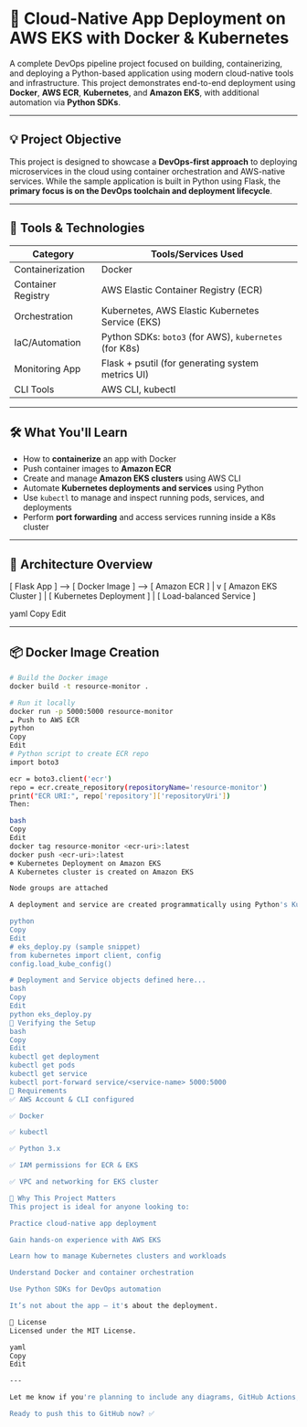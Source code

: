 # 🚀 Cloud-Native App Deployment on AWS EKS with Docker & Kubernetes

A complete DevOps pipeline project focused on building, containerizing, and deploying a Python-based application using modern cloud-native tools and infrastructure. This project demonstrates end-to-end deployment using **Docker**, **AWS ECR**, **Kubernetes**, and **Amazon EKS**, with additional automation via **Python SDKs**.

---

## 💡 Project Objective

This project is designed to showcase a **DevOps-first approach** to deploying microservices in the cloud using container orchestration and AWS-native services. While the sample application is built in Python using Flask, the **primary focus is on the DevOps toolchain and deployment lifecycle**.

---

## 🧰 Tools & Technologies

| Category      | Tools/Services Used                                 |
|---------------|------------------------------------------------------|
| Containerization | Docker                                              |
| Container Registry | AWS Elastic Container Registry (ECR)               |
| Orchestration | Kubernetes, AWS Elastic Kubernetes Service (EKS)    |
| IaC/Automation | Python SDKs: `boto3` (for AWS), `kubernetes` (for K8s) |
| Monitoring App | Flask + psutil (for generating system metrics UI)  |
| CLI Tools | AWS CLI, kubectl                                        |

---

## 🛠️ What You'll Learn

- How to **containerize** an app with Docker
- Push container images to **Amazon ECR**
- Create and manage **Amazon EKS clusters** using AWS CLI
- Automate **Kubernetes deployments and services** using Python
- Use `kubectl` to manage and inspect running pods, services, and deployments
- Perform **port forwarding** and access services running inside a K8s cluster

---

## 🧱 Architecture Overview

[ Flask App ] --> [ Docker Image ] --> [ Amazon ECR ]
|
v
[ Amazon EKS Cluster ]
|
[ Kubernetes Deployment ]
|
[ Load-balanced Service ]

yaml
Copy
Edit

---

## 📦 Docker Image Creation

```bash
# Build the Docker image
docker build -t resource-monitor .

# Run it locally
docker run -p 5000:5000 resource-monitor
☁️ Push to AWS ECR
python
Copy
Edit
# Python script to create ECR repo
import boto3

ecr = boto3.client('ecr')
repo = ecr.create_repository(repositoryName='resource-monitor')
print("ECR URI:", repo['repository']['repositoryUri'])
Then:

bash
Copy
Edit
docker tag resource-monitor <ecr-uri>:latest
docker push <ecr-uri>:latest
☸️ Kubernetes Deployment on Amazon EKS
A Kubernetes cluster is created on Amazon EKS

Node groups are attached

A deployment and service are created programmatically using Python's Kubernetes client

python
Copy
Edit
# eks_deploy.py (sample snippet)
from kubernetes import client, config
config.load_kube_config()

# Deployment and Service objects defined here...
bash
Copy
Edit
python eks_deploy.py
🧪 Verifying the Setup
bash
Copy
Edit
kubectl get deployment
kubectl get pods
kubectl get service
kubectl port-forward service/<service-name> 5000:5000
📌 Requirements
✅ AWS Account & CLI configured

✅ Docker

✅ kubectl

✅ Python 3.x

✅ IAM permissions for ECR & EKS

✅ VPC and networking for EKS cluster

🎯 Why This Project Matters
This project is ideal for anyone looking to:

Practice cloud-native app deployment

Gain hands-on experience with AWS EKS

Learn how to manage Kubernetes clusters and workloads

Understand Docker and container orchestration

Use Python SDKs for DevOps automation

It’s not about the app — it's about the deployment.

📜 License
Licensed under the MIT License.

yaml
Copy
Edit

---

Let me know if you're planning to include any diagrams, GitHub Actions, or Terraform in future iterations — I can help update the README for that too.

Ready to push this to GitHub now? ✅